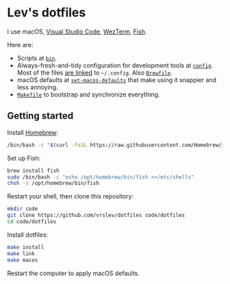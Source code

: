 # Lev's dotfiles

I use macOS, [Visual Studio Code](https://code.visualstudio.com), [WezTerm](https://wezfurlong.org/wezterm/), [Fish](https://fishshell.com).

Here are:

- Scripts at [`bin`](bin).
- Always-fresh-and-tidy configuration for development tools at [`config`](config). Most of the files [are linked](./link-config-files) to `~/.config`. Also [`Brewfile`](Brewfile).
- macOS defaults at [`set-macos-defaults`](set-macos-defaults) that make using it snappier and less annoying.
- [`Makefile`](Makefile) to bootstrap and synchronize everything.

## Getting started

Install [Homebrew](https://brew.sh):

```sh
/bin/bash -c "$(curl -fsSL https://raw.githubusercontent.com/Homebrew/install/HEAD/install.sh)"
```

Set up Fish:

```sh
brew install fish
sudo /bin/bash -c "echo /opt/homebrew/bin/fish >>/etc/shells"
chsh -s /opt/homebrew/bin/fish
```

Restart your shell, then clone this repository:

```sh
mkdir code
git clone https://github.com/vrslev/dotfiles code/dotfiles
cd code/dotfiles
```

Install dotfiles:

```sh
make install
make link
make macos
```

Restart the computer to apply macOS defaults.
